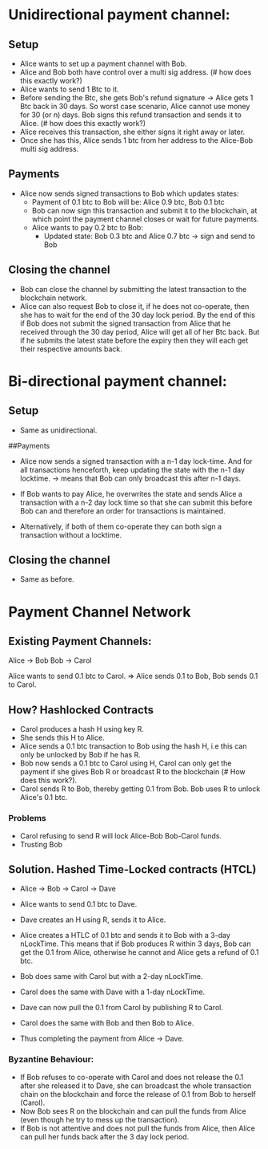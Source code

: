 # Unidirectional payment channel:
## Setup
- Alice wants to set up a payment channel with Bob.
- Alice and Bob both have control over a multi sig address. (# how does this exactly work?)
- Alice wants to send 1 Btc to it. 
- Before sending the Btc, she gets Bob's refund signature -> Alice gets 1 Btc back in 30 days. So worst case scenario, Alice cannot use money for 30 (or n) days. Bob signs this refund transaction and sends it to Alice. (# how does this exactly work?)
- Alice receives this transaction, she either signs it right away or later.
- Once she has this, Alice sends 1 btc from her address to the Alice-Bob multi sig address.

## Payments
- Alice now sends signed transactions to Bob which updates states:
	- Payment of 0.1 btc to Bob will be: Alice 0.9 btc, Bob 0.1 btc
	- Bob can now sign this transaction and submit it to the blockchain, at which point the payment channel closes or wait for future payments.
	- Alice wants to pay 0.2 btc to Bob:
		- Updated state: Bob 0.3 btc and Alice 0.7 btc -> sign and send to Bob

## Closing the channel
- Bob can close the channel by submitting the latest transaction to the blockchain network.
- Alice can also request Bob to close it, if he does not co-operate, then she has to wait for the end of the 30 day lock period. By the end of this if Bob does not submit the signed transaction from Alice that he received through the 30 day period, Alice will get all of her Btc back. But if he submits the latest state before the expiry then they will each get their respective amounts back.

# Bi-directional payment channel:
## Setup
- Same as unidirectional.

##Payments
- Alice now sends a signed transaction with a n-1 day lock-time. And for all transactions henceforth, keep updating the state with the n-1 day locktime. -> means that Bob can only broadcast this after n-1 days.
- If Bob wants to pay Alice, he overwrites the state and sends Alice a transaction with a n-2 day lock time so that she can submit this before Bob can and therefore an order for transactions is maintained.

- Alternatively, if both of them co-operate they can both sign a transaction without a locktime.

## Closing the channel
- Same as before. 

# Payment Channel Network

## Existing Payment Channels: 
Alice -> Bob 
Bob   -> Carol

Alice wants to send 0.1 btc to Carol.
=> Alice sends 0.1 to Bob, Bob sends 0.1 to Carol.

## How? Hashlocked Contracts
- Carol produces a hash H using key R.
- She sends this H to Alice.
- Alice sends a 0.1 btc transaction to Bob using the hash H, i.e this can only be unlocked by Bob if he has R.
- Bob now sends a 0.1 btc to Carol using H, Carol can only get the payment if she gives Bob R or broadcast R to the blockchain (# How does this work?).
- Carol sends R to Bob, thereby getting 0.1 from Bob. Bob uses R to unlock Alice's 0.1 btc.

### Problems
- Carol refusing to send R will lock Alice-Bob Bob-Carol funds.
- Trusting Bob

## Solution. Hashed Time-Locked contracts (HTCL)
- Alice -> Bob -> Carol -> Dave
- Alice wants to send 0.1 btc to Dave.
- Dave creates an H using R, sends it to Alice.
- Alice creates a HTLC of 0.1 btc and sends it to Bob with a 3-day nLockTime. This means that if Bob produces R within 3 days, Bob can get the 0.1 from Alice, otherwise he cannot and Alice gets a refund of 0.1 btc.
- Bob does same with Carol but with a 2-day nLockTime. 
- Carol does the same with Dave with a 1-day nLockTime.

- Dave can now pull the 0.1 from Carol by publishing R to Carol. 
- Carol does the same with Bob and then Bob to Alice.
- Thus completing the payment from Alice -> Dave.

### Byzantine Behaviour:
- If Bob refuses to co-operate with Carol and does not release the 0.1 after she released it to Dave, she can broadcast the whole transaction chain on the blockchain and force the release of 0.1 from Bob to herself (Carol).
- Now Bob sees R on the blockchain and can pull the funds from Alice (even though he try to mess up the transaction). 
- If Bob is not attentive and does not pull the funds from Alice, then Alice can pull her funds back after the 3 day lock period.


